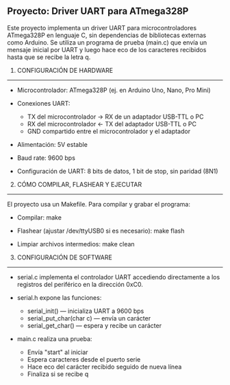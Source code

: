 Proyecto: Driver UART para ATmega328P 
---------------------------------------------------------------------

Este proyecto implementa un driver UART para microcontroladores ATmega328P en lenguaje C, sin dependencias de bibliotecas externas como Arduino. Se utiliza un programa de prueba (main.c) que envía un mensaje inicial por UART y luego hace eco de los caracteres recibidos hasta que se recibe la letra q.

1. CONFIGURACIÓN DE HARDWARE
----------------------------

- Microcontrolador: ATmega328P (ej. en Arduino Uno, Nano, Pro Mini)
- Conexiones UART:
    - TX del microcontrolador → RX de un adaptador USB-TTL o PC
    - RX del microcontrolador ← TX del adaptador USB-TTL o PC
    - GND compartido entre el microcontrolador y el adaptador

- Alimentación: 5V estable
- Baud rate: 9600 bps
- Configuración de UART: 8 bits de datos, 1 bit de stop, sin paridad (8N1)

2. CÓMO COMPILAR, FLASHEAR Y EJECUTAR
-------------------------------------

El proyecto usa un Makefile. Para compilar y grabar el programa:

- Compilar:
  make

- Flashear (ajustar /dev/ttyUSB0 si es necesario):
  make flash

- Limpiar archivos intermedios:
  make clean

3. CONFIGURACIÓN DE SOFTWARE
----------------------------

- serial.c implementa el controlador UART accediendo directamente a los registros del periférico en la dirección 0xC0.
- serial.h expone las funciones:
    - serial_init() — inicializa UART a 9600 bps
    - serial_put_char(char c) — envía un carácter
    - serial_get_char() — espera y recibe un carácter

- main.c realiza una prueba:
    - Envía "start" al iniciar
    - Espera caracteres desde el puerto serie
    - Hace eco del carácter recibido seguido de nueva línea
    - Finaliza si se recibe q
